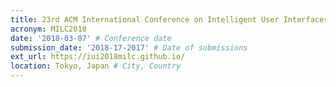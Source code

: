 ```yaml
---
title: 23rd ACM International Conference on Intelligent User Interfaces
acronym: MILC2018
date: '2018-03-07' # Conference date
submission_date: '2018-17-2017' # Date of submissions
ext_url: https://iui2018milc.github.io/ 
location: Tokyo, Japan # City, Country
---
```

